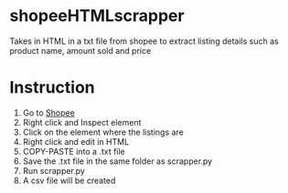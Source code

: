 # shopeeHTMLscrapper
Takes in HTML in a txt file from shopee to extract listing details such as product name, amount sold and price 
# Instruction
1. Go to [Shopee](https://shopee.com.my)
2. Right click and Inspect element
3. Click on the element where the listings are
4. Right click and edit in HTML
5. COPY-PASTE into a .txt file
6. Save the .txt file in the same folder as scrapper.py
7. Run scrapper.py
8. A csv file will be created
